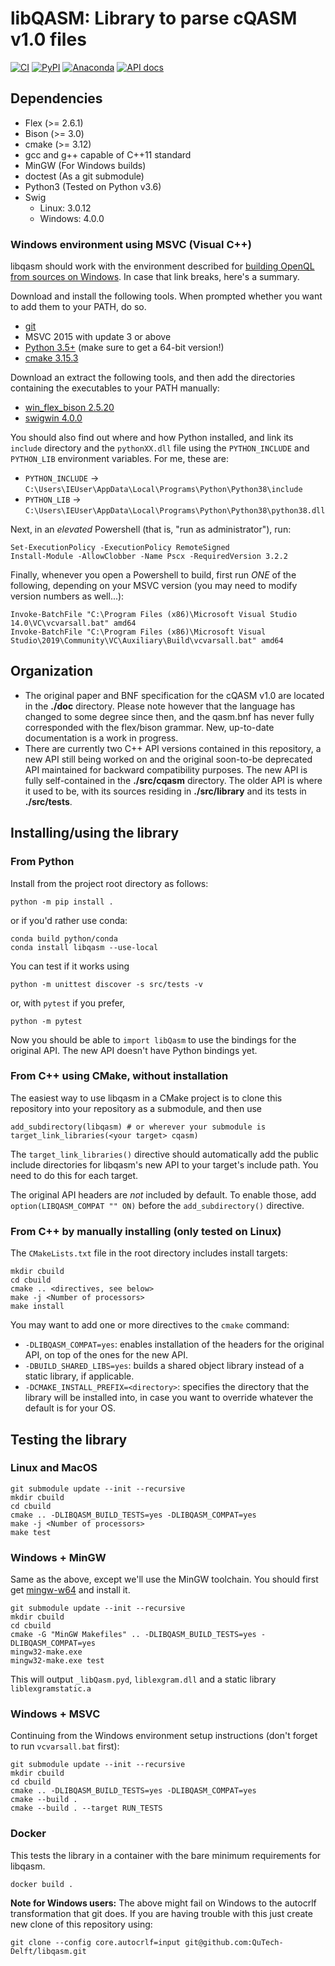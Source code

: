 
# libQASM: Library to parse cQASM v1.0 files

[![CI](https://github.com/QuTech-Delft/libqasm/workflows/Test/badge.svg)](https://github.com/qutech-delft/libqasm/actions)
[![PyPI](https://badgen.net/pypi/v/libqasm)](https://pypi.org/project/libqasm/)
[![Anaconda](https://anaconda.org/qe-lab/libqasm/badges/version.svg)](https://anaconda.org/qe-lab/libqasm/)
[![API docs](https://readthedocs.org/projects/libqasm/badge/?version=latest)](https://libqasm.readthedocs.io/en/latest/)

## Dependencies
* Flex (>= 2.6.1)
* Bison (>= 3.0)
* cmake (>= 3.12)
* gcc and g++ capable of C++11 standard
* MinGW (For Windows builds)
* doctest (As a git submodule)
* Python3 (Tested on Python v3.6)
* Swig
    * Linux: 3.0.12
    * Windows: 4.0.0

### Windows environment using MSVC (Visual C++)
libqasm should work with the environment described for [building OpenQL from sources on Windows](https://openql.readthedocs.io/en/latest/installation.html#notes-for-windows-users). In case that link breaks, here's a summary.

Download and install the following tools. When prompted whether you want to add them to your PATH, do so.

 - [git](https://gitforwindows.org/)
 - MSVC 2015 with update 3 or above
 - [Python 3.5+](https://www.python.org/downloads/) (make sure to get a 64-bit version!)
 - [cmake 3.15.3](https://github.com/Kitware/CMake/releases/download/v3.15.3/cmake-3.15.3-win64-x64.msi)

Download an extract the following tools, and then add the directories containing the executables to your PATH manually:

 - [win_flex_bison 2.5.20](https://sourceforge.net/projects/winflexbison/files/win_flex_bison-2.5.20.zip/download)
 - [swigwin 4.0.0](https://sourceforge.net/projects/swig/files/swigwin/swigwin-4.0.0/swigwin-4.0.0.zip/download)

You should also find out where and how Python installed, and link its `include` directory and the `pythonXX.dll` file using the `PYTHON_INCLUDE` and `PYTHON_LIB` environment variables. For me, these are:

 - `PYTHON_INCLUDE` -> `C:\Users\IEUser\AppData\Local\Programs\Python\Python38\include`
 - `PYTHON_LIB` -> `C:\Users\IEUser\AppData\Local\Programs\Python\Python38\python38.dll`

Next, in an *elevated* Powershell (that is, "run as administrator"), run:

```
Set-ExecutionPolicy -ExecutionPolicy RemoteSigned
Install-Module -AllowClobber -Name Pscx -RequiredVersion 3.2.2
```

Finally, whenever you open a Powershell to build, first run *ONE* of the following, depending on your MSVC version (you may need to modify version numbers as well...):

```
Invoke-BatchFile "C:\Program Files (x86)\Microsoft Visual Studio 14.0\VC\vcvarsall.bat" amd64
Invoke-BatchFile "C:\Program Files (x86)\Microsoft Visual Studio\2019\Community\VC\Auxiliary\Build\vcvarsall.bat" amd64
```

## Organization
* The original paper and BNF specification for the cQASM v1.0 are located in the **./doc** directory. Please note however that the language has changed to some degree since then, and the qasm.bnf has never fully corresponded with the flex/bison grammar. New, up-to-date documentation is a work in progress.
* There are currently two C++ API versions contained in this repository, a new API still being worked on and the original soon-to-be deprecated API maintained for backward compatibility purposes. The new API is fully self-contained in the **./src/cqasm** directory. The older API is where it used to be, with its sources residing in **./src/library** and its tests in **./src/tests**.

## Installing/using the library

### From Python
Install from the project root directory as follows:

```
python -m pip install .
```

or if you'd rather use conda:

```
conda build python/conda
conda install libqasm --use-local
```

You can test if it works using

```
python -m unittest discover -s src/tests -v
```

or, with `pytest` if you prefer,

```
python -m pytest
```

Now you should be able to `import libQasm` to use the bindings for the original API. The new API doesn't have Python bindings yet.

### From C++ using CMake, without installation
The easiest way to use libqasm in a CMake project is to clone this repository into your repository as a submodule, and then use

```
add_subdirectory(libqasm) # or wherever your submodule is
target_link_libraries(<your target> cqasm)
```

The `target_link_libraries()` directive should automatically add the public include directories for libqasm's new API to your target's include path. You need to do this for each target.

The original API headers are *not* included by default. To enable those, add `option(LIBQASM_COMPAT "" ON)` before the `add_subdirectory()` directive.

### From C++ by manually installing (only tested on Linux)
The `CMakeLists.txt` file in the root directory includes install targets:

```
mkdir cbuild
cd cbuild
cmake .. <directives, see below>
make -j <Number of processors>
make install
```

You may want to add one or more directives to the `cmake` command:

 - `-DLIBQASM_COMPAT=yes`: enables installation of the headers for the original API, on top of the ones for the new API.
 - `-DBUILD_SHARED_LIBS=yes`: builds a shared object library instead of a static library, if applicable.
 - `-DCMAKE_INSTALL_PREFIX=<directory>`: specifies the directory that the library will be installed into, in case you want to override whatever the default is for your OS.

## Testing the library

### Linux and MacOS
```
git submodule update --init --recursive
mkdir cbuild
cd cbuild
cmake .. -DLIBQASM_BUILD_TESTS=yes -DLIBQASM_COMPAT=yes
make -j <Number of processors>
make test
```

### Windows + MinGW
Same as the above, except we'll use the MinGW toolchain. You should first get [mingw-w64](https://sourceforge.net/projects/mingw-w64/) and install it.
```
git submodule update --init --recursive
mkdir cbuild
cd cbuild
cmake -G "MinGW Makefiles" .. -DLIBQASM_BUILD_TESTS=yes -DLIBQASM_COMPAT=yes
mingw32-make.exe
mingw32-make.exe test
```

This will output `_libQasm.pyd`, `liblexgram.dll` and a static library `liblexgramstatic.a`

### Windows + MSVC
Continuing from the Windows environment setup instructions (don't forget to run `vcvarsall.bat` first):

```
git submodule update --init --recursive
mkdir cbuild
cd cbuild
cmake .. -DLIBQASM_BUILD_TESTS=yes -DLIBQASM_COMPAT=yes
cmake --build .
cmake --build . --target RUN_TESTS
```

### Docker
This tests the library in a container with the bare minimum requirements for libqasm.

```
docker build .
```

**Note for Windows users:** The above might fail on Windows to the autocrlf transformation that git does. If you are having trouble with this just create new clone of this repository using:

```
git clone --config core.autocrlf=input git@github.com:QuTech-Delft/libqasm.git
```

